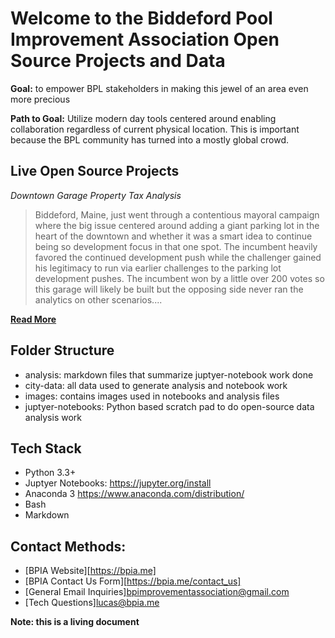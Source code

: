 # Welcome to the Biddeford Pool Improvement Association Open Source Projects and Data

**Goal:** to empower BPL stakeholders in making this jewel of an area even more precious

**Path to Goal:** Utilize modern day tools centered around enabling collaboration regardless of current physical location. This is important because the BPL community has turned into a mostly global crowd.

## Live Open Source Projects
*Downtown Garage Property Tax Analysis* 
> Biddeford, Maine, just went through a contentious mayoral campaign where the big issue centered around adding a giant parking lot in the heart of the downtown and whether it was a smart idea to continue being so development focus in that one spot. The incumbent heavily favored the continued development push while the challenger gained his legitimacy to run via earlier challenges to the parking lot development pushes. The incumbent won by a little over 200 votes so this garage will likely be built but the opposing side never ran the analytics on other scenarios....

[**Read More**](analysis/garage-proposal.md)


## Folder Structure
- analysis: markdown files that summarize juptyer-notebook work done
- city-data: all data used to generate analysis and notebook work
- images: contains images used in notebooks and analysis files
- juptyer-notebooks: Python based scratch pad to do open-source data analysis work

## Tech Stack
- Python 3.3+
- Juptyer Notebooks: https://jupyter.org/install
- Anaconda 3 https://www.anaconda.com/distribution/
- Bash
- Markdown

## Contact Methods:
- [BPIA Website][https://bpia.me]
- [BPIA Contact Us Form][https://bpia.me/contact_us]
- [General Email Inquiries]<bpimprovementassociation@gmail.com>
- [Tech Questions]<lucas@bpia.me>

**Note: this is a living document**